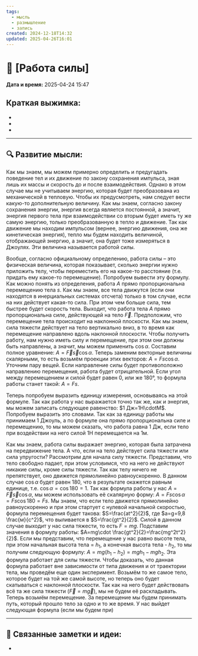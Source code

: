 ```yaml
---
tags:
  - мысль
  - размышление
  - запись
created: 2024-12-18T14:32
updated: 2025-04-26T16:01
---
```


# 💭  [Работа силы]

**Дата и время:** 2025-04-24 15:47

**Краткая выжимка:**
 - 
 - 
 - 
 - 

---

## 🔍 Развитие мысли:

Как мы знаем, мы можем примерно определить и предугадать поведение тел и их движение по закону сохранения импульса, зная лишь их массы и скорость до и после взаимодействия. Однако в этом случае мы не учитываем энергию, которая будет преобразована из механической в тепловую. Чтобы их предусмотреть, нам следует вести какую-то дополнительную величину. Как мы знаем, согласно закону сохранения энергии, энергия всегда является постоянной, а значит, энергия первого тела при взаимодействии со вторым будет иметь ту же самую энергию, только преобразованную в тепло и движение. Так как движение мы находим импульсом (вернее, энергию движения, она же кинетическая энергия), тепло мы будем находить величиной, отображающей энергию, а значит, она будет тоже измеряться в Джоулях. Эти величина называется работой силы. 

Вообще, согласно официальному определению, работа силы – это физическая величина, которая показывает, сколько энергии нужно приложить телу, чтобы переместить его на какое-то расстояние (т.е. придать ему какое-то перемещение). Попробуем вывести эту формулу. Как можно понять из определения, работа $A$ прямо пропорциональна перемещению тела $s$. Как мы знаем, все тела движутся (если они находятся в инерциальных системах отсчета) только в том случае, если на них действует какая-то сила. При этом чем больше сила, тем быстрее будет скорость тела. Выходит, что работа тела $A$ прямо пропорциональна силе, действующей на тело $\vec{F}$. Предположим, что перемещение тела происходит на наклонной плоскости. Как мы знаем, сила тяжести действует на тело вертикально вниз, в то время как перемещение направлено вдоль наклонной плоскости. Чтобы получить работу, нам нужно иметь силу и перемещение, при этом они должны быть направлены, а значит, мы можем применить $\cos{\alpha}$. Составим полное уравнение: $A=\vec{F}\vec{s}\cos{\alpha}$. Теперь заменим векторные величины скалярными, то есть возьмём проекции этих векторов: $A=Fs\cos{\alpha}$. Уточним пару вещей. Если направление силы будет противоположно направлению перемещения, работа будет отрицательной. Если угол между перемещением и силой будет равен 0, или же 180°, то формула работы станет такой: $A=Fs$.

Теперь попробуем выразить единицу измерения, основываясь на этой формуле. Так как работа у нас выражается точно так же, как и энергия, мы можем записать следующее равенство: $1 Дж=1Н\cdotМ$. Попробуем выразить это словами. Так как за единицу работы мы принимаем 1 Джоуль, а по формуле она прямо пропорциональна силе и перемещению, то мы можем сказать, что работа равна 1 Дж, если тело при воздействии на него силой 1Н перемещается на 1м.

Как мы знаем, работа силы выражает энергию, которая была затрачена на передвижение тела. А что, если на тело действует сила тяжести или сила упругости? Рассмотрим для начала силу тяжести. Представим, что тело свободно падает, при этом условимся, что на него не действуют никакие силы, кроме силы тяжести. Так как телу ничего не препятствует, оно движется прямолинейно равноускоренно. В данном случае $\cos \alpha$ будет равен 180, что в результате окажется равным единице, т.е. $\cos \alpha=\cos 180 = 1$. Так как формула работы у нас $A=\vec{F}\vec{s}\cos \alpha$, мы можем использовать её скалярную форму: $A=Fs\cos \alpha = Fs\cos 180= Fs$. Мы знаем, что если тело движется прямолинейно равноускоренно и при этом стартует с нулевой начальной скоростью, формула перемещения будет такова: $S=\frac{at^2}{2}$, где $a=g=9,8 \frac{м}{с^2}$, что выливается в $S=\frac{gt^2}{2}$. Силой в данном случае выходит у нас сила тяжести, то есть $F=mg$. Подставим значения в формулу работы: $A=mg\cdot \frac{gt^2}{2}=\frac{mg^2t^2}{2}$. Если мы представим, что перемещение у нас равно высоте тела, при этом начальная высота тела = $h_{1}$, а конечная высота тела - $h_{2}$, то мы получим следующую формулу: $A=mg(h_{1}-h_{2})= mgh_{1}-mgh_{2}$. Эта формула работает для силы тяжести. Чтобы доказать, что данная формула работает вне зависимости от типа движения и от траектории тела, мы проведём еще один эксперимент.
Возьмём то же самое тело, которое будет на той же самой высоте, но теперь оно будет скатываться с наклонной плоскости. Так как на него будет действовать всё та же сила тяжести ($\vec{F}=m \vec{g}$), мы не будем её раскладывать. Теперь возьмём перемещение. За перемещение мы будем принимать путь, который прошло тело за одно и то же время. У нас выйдет следующая формула (если мы будем при)

---

## 🔄 Связанные заметки и идеи:

- 



